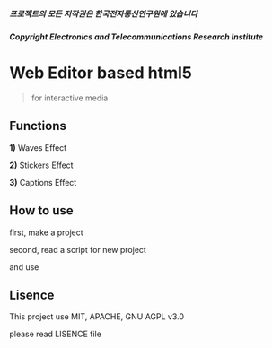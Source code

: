##### 프로젝트의 모든 저작권은 한국전자통신연구원에 있습니다
##### Copyright Electronics and Telecommunications Research Institute

# Web Editor based html5
> for interactive media

## Functions

**1)** Waves Effect

**2)** Stickers Effect

**3)** Captions Effect

## How to use

first, make a project

second, read a script for new project

and use

## Lisence

This project use MIT, APACHE, GNU AGPL v3.0

please read LISENCE file
